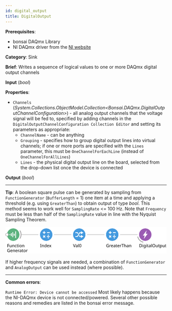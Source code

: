 ```yaml
---
id: digital_output
title: DigitalOutput
---
```


**Prerequisites**:
- bonsai DAQmx Library
- NI DAQmx driver from the [NI website](https://www.ni.com/en-gb/support/downloads/drivers/download.ni-daqmx.html#348669)

**Category**: Sink

**Brief**: Writes a sequence of logical values to one or more DAQmx digital output channels

**Input** (*bool*)

**Properties**:
- `Channels` (*System.Collections.ObjectModel.Collection&lt;Bonsai.DAQmx.DigitalOutputChannelConfiguration&gt;*) - all analog output channels that the voltage signal will be fed to, specified by adding channels in the `DigitalOutputChannelConfiguration Collection Editor` and setting its parameters as appropriate:
    - `ChannelName` - can be anything
    - `Grouping` - specifies how to group digital output lines into virtual channels; if one or more ports are specified with the `Lines` parameter, this must be `OneChannelForEachLine` (instead of `OneChannelForAllLines`)
    - `Lines` - the physical digital output line on the board, selected from the drop-down list once the device is connected

**Output** (*bool*)

---

**Tip**: A boolean square pulse can be generated by sampling from `FunctionGenerator` (`BufferLength` = 1) one item at a time and applying a threshold (e.g. using `GreaterThan`) to obtain output of type *bool*. This method seems to work well for `SamplingRate` <= 100 Hz. Note that `Frequency` must be less than half of the `SamplingRate` value in line with the Nyquist Sampling Theorem.

![Digital pulse](images/boolean_square_pulse_workflow_example.svg)

 If higher frequency signals are needed, a combination of `FunctionGenerator` and `AnalogOutput` can  be used instead (where possible). 

---

**Common errors**:

`Runtime Error: Device cannot be accessed`
Most likely happens because the NI-DAQmx device is not connected/powered. Several other possible reasons and remedies are listed in the bonsai error message.

